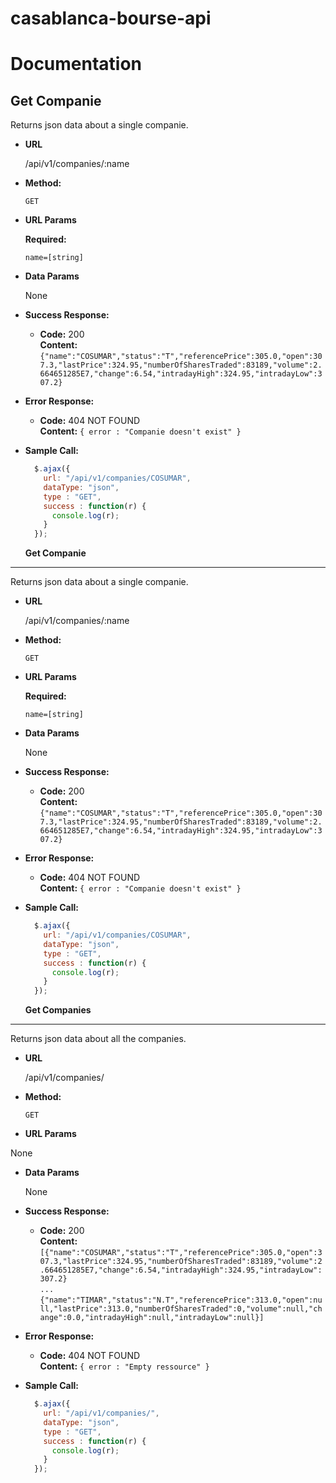 # casablanca-bourse-api
# Documentation 
**Get Companie**
----
  Returns json data about a single companie.

* **URL**

  /api/v1/companies/:name

* **Method:**

  `GET`
  
*  **URL Params**

   **Required:**
 
   `name=[string]`

* **Data Params**

  None

* **Success Response:**

  * **Code:** 200 <br />
    **Content:** `{"name":"COSUMAR","status":"T","referencePrice":305.0,"open":307.3,"lastPrice":324.95,"numberOfSharesTraded":83189,"volume":2.664651285E7,"change":6.54,"intradayHigh":324.95,"intradayLow":307.2}`
 
* **Error Response:**

  * **Code:** 404 NOT FOUND <br />
    **Content:** `{ error : "Companie doesn't exist" }`

* **Sample Call:**

  ```javascript
    $.ajax({
      url: "/api/v1/companies/COSUMAR",
      dataType: "json",
      type : "GET",
      success : function(r) {
        console.log(r);
      }
    });
  ```
  **Get Companie**
----
  Returns json data about a single companie.

* **URL**

  /api/v1/companies/:name

* **Method:**

  `GET`
  
*  **URL Params**

   **Required:**
 
   `name=[string]`

* **Data Params**

  None

* **Success Response:**

  * **Code:** 200 <br />
    **Content:** `{"name":"COSUMAR","status":"T","referencePrice":305.0,"open":307.3,"lastPrice":324.95,"numberOfSharesTraded":83189,"volume":2.664651285E7,"change":6.54,"intradayHigh":324.95,"intradayLow":307.2}`
 
* **Error Response:**

  * **Code:** 404 NOT FOUND <br />
    **Content:** `{ error : "Companie doesn't exist" }`

* **Sample Call:**

  ```javascript
    $.ajax({
      url: "/api/v1/companies/COSUMAR",
      dataType: "json",
      type : "GET",
      success : function(r) {
        console.log(r);
      }
    });
  ```
  **Get Companies**
----
  Returns json data about all the companies.

* **URL**

  /api/v1/companies/

* **Method:**

  `GET`
  
*  **URL Params**

  None

* **Data Params**

  None

* **Success Response:**

  * **Code:** 200 <br />
    **Content:** `[{"name":"COSUMAR","status":"T","referencePrice":305.0,"open":307.3,"lastPrice":324.95,"numberOfSharesTraded":83189,"volume":2.664651285E7,"change":6.54,"intradayHigh":324.95,"intradayLow":307.2}`<br />
    `...`<br /> `{"name":"TIMAR","status":"N.T","referencePrice":313.0,"open":null,"lastPrice":313.0,"numberOfSharesTraded":0,"volume":null,"change":0.0,"intradayHigh":null,"intradayLow":null}]`
    
 
* **Error Response:**

  * **Code:** 404 NOT FOUND <br />
    **Content:** `{ error : "Empty ressource" }`

* **Sample Call:**

  ```javascript
    $.ajax({
      url: "/api/v1/companies/",
      dataType: "json",
      type : "GET",
      success : function(r) {
        console.log(r);
      }
    });
  ```

